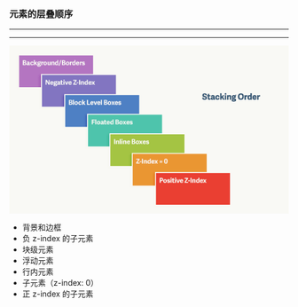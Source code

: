 
### 元素的层叠顺序

---
---

<img src="../static/b_5_1.png" alt="图片描述"  width="800" style="display: block; margin: 10px auto;">

- 背景和边框
- 负 z-index 的子元素
- 块级元素
- 浮动元素
- 行内元素
- 子元素（z-index: 0）
- 正 z-index 的子元素

